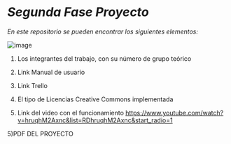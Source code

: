  # *Segunda Fase Proyecto*
 _En este repositorio se pueden encontrar los siguientes elementos:_ 

![image](https://user-images.githubusercontent.com/79995182/115089981-d773aa80-9ed0-11eb-9057-cbb1d840ff46.png)



1) Los integrantes del trabajo, con su número de grupo teórico  

2) Link Manual de usuario  
4) Link Trello  

4) El tipo de Licencias Creative Commons implementada 

5) Link del video con el funcionamiento
https://www.youtube.com/watch?v=hruqhM2Axnc&list=RDhruqhM2Axnc&start_radio=1

5)PDF DEL PROYECTO


